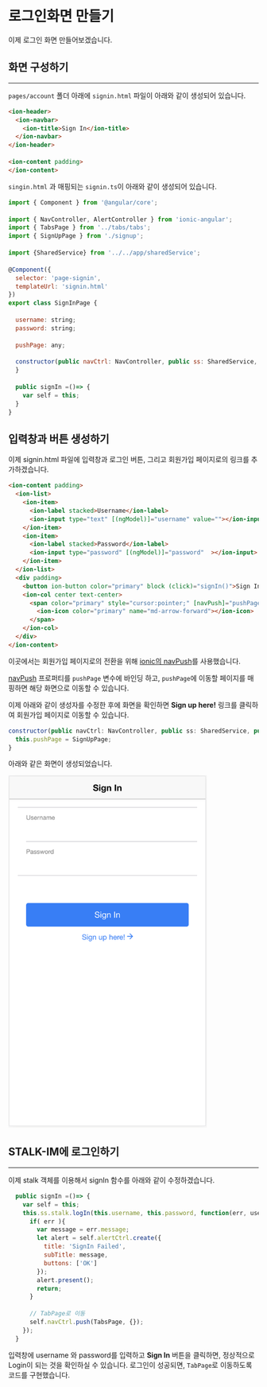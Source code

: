 # 로그인화면 만들기

이제 로그인 화면 만들어보겠습니다.

## 화면 구성하기
-----------

`pages/account` 폴더 아래에 `signin.html` 파일이 아래와 같이 생성되어 있습니다.

```html
<ion-header>
  <ion-navbar>
    <ion-title>Sign In</ion-title>
  </ion-navbar>
</ion-header>

<ion-content padding>
</ion-content>
``` 

`singin.html` 과 매핑되는 `signin.ts`이 아래와 같이 생성되어 있습니다.

```javascript
import { Component } from '@angular/core';

import { NavController, AlertController } from 'ionic-angular';
import { TabsPage } from '../tabs/tabs';
import { SignUpPage } from './signup';

import {SharedService} from '../../app/sharedService';

@Component({
  selector: 'page-signin',
  templateUrl: 'signin.html'
})
export class SignInPage {

  username: string;
  password: string;

  pushPage: any;

  constructor(public navCtrl: NavController, public ss: SharedService, public alertCtrl: AlertController) {
  }

  public signIn =()=> {
    var self = this;
  }
}
```

## 입력창과 버튼 생성하기

이제 signin.html 파일에 입력창과 로그인 버튼, 그리고 회원가입 페이지로의 링크를 추가하겠습니다.
  
```html
<ion-content padding>
  <ion-list>
    <ion-item>
      <ion-label stacked>Username</ion-label>
      <ion-input type="text" [(ngModel)]="username" value=""></ion-input>
    </ion-item>
    <ion-item>
      <ion-label stacked>Password</ion-label>
      <ion-input type="password" [(ngModel)]="password"  ></ion-input>
    </ion-item>
  </ion-list>
  <div padding>
    <button ion-button color="primary" block (click)="signIn()">Sign In</button>
    <ion-col center text-center>
      <span color="primary" style="cursor:pointer;" [navPush]="pushPage">Sign up here!
        <ion-icon color="primary" name="md-arrow-forward"></ion-icon>
      </span>
    </ion-col>
  </div>
</ion-content>
```

이곳에서는 회원가입 페이지로의 전환을 위해 [ionic의 navPush](http://ionicframework.com/docs/v2/api/components/nav/NavPush/)를 사용했습니다.

[navPush](http://ionicframework.com/docs/v2/api/components/nav/NavPush/) 프로퍼티를 `pushPage` 변수에 바인딩 하고,
`pushPage`에 이동할 페이지를 매핑하면 해당 화면으로 이동할 수 있습니다.

이제 아래와 같이 생성자를 수정한 후에 화면을 확인하면 **Sign up here!** 링크를 클릭하여 회원가입 페이지로 이동할 수 있습니다.

```javascript
constructor(public navCtrl: NavController, public ss: SharedService, public alertCtrl: AlertController) {
  this.pushPage = SignUpPage;
}
```

아래와 같은 화면이 생성되었습니다.

<img src="images/SignInPage.png" width="400px" />

## STALK-IM에 로그인하기
-----------

이제 stalk 객체를 이용해서 signIn 함수를 아래와 같이 수정하겠습니다.

```javascript
  public signIn =()=> {
    var self = this;
    this.ss.stalk.logIn(this.username, this.password, function(err, user){
      if( err ){
        var message = err.message;
        let alert = self.alertCtrl.create({
          title: 'SignIn Failed',
          subTitle: message,
          buttons: ['OK']
        });
        alert.present();
        return;
      }

      // TabPage로 이동
      self.navCtrl.push(TabsPage, {});
    });
  }
```

입력창에 username 와 password를 입력하고 **Sign In** 버튼을 클릭하면, 정상적으로 Login이 되는 것을 확인하실 수 있습니다.
로그인이 성공되면, `TabPage`로 이동하도록 코드를 구현했습니다.